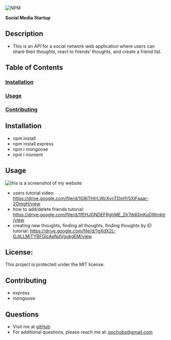 ![NPM](https://img.shields.io/npm/l/inquirer)

**Social Media Startup**

  ## **Description**
  * This is an API for a social network web application where users can share their thoughts, react to friends’ thoughts, and create a friend list.
   
  ## **Table of Contents**
  ### [Installation](#Installation)
  ### [Usage](#Usage) 
  ### [Contributing](#contributing)
    
  ## Installation
  * npm install
  * npm install express
  * npm i mongoose
  * npm i moment
  
  
  ## Usage
 ![this is a screenshot of my website](./screenshot.png)
 * users tutorial video: https://drive.google.com/file/d/1G8jTHtrLWcXvnTDmYr5XjFaaar-2OmgH/view
 * how to add/delete friends tutorial: https://drive.google.com/file/d/1fEHJGNDEFRghME_2Ir7ddGinKuDWmktr/view
 * creating new thoughts, finding all thoughts, finding thoughts by ID tutorial: https://drive.google.com/file/d/1gXdX2L-GJtLLMiTYBFGlcAeNdVgukgEM/view
 


  ## **License:**
  This project is protected under the MIT license.

  ## Contributing
  * express
  * mongoose
  
  ## **Questions**
  * Visit me at [gitHub](http://www.github.com/pochobs)
  * For additional questions, please reach me at: [pochobs@gmail.com](mailto:pochobs@gmail.com)
